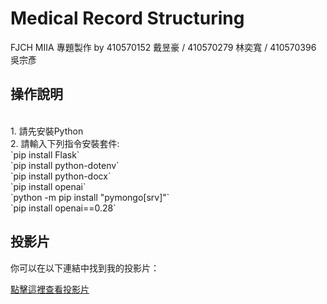 # Medical Record Structuring
FJCH MIIA 專題製作 by 410570152 戴昱豪 / 410570279 林奕寬 / 410570396 吳宗彥

## 操作說明
<br>
1. 請先安裝Python
<br>
2. 請輸入下列指令安裝套件:<br/>
`pip install Flask` <br/>
`pip install python-dotenv` <br/>
`pip install python-docx` <br/>
`pip install openai` <br/>
`python -m pip install "pymongo[srv]"` <br/>
`pip install openai==0.28` <br/>


## 投影片

你可以在以下連結中找到我的投影片：

[點擊這裡查看投影片](https://www.canva.com/design/DAF2OCxOEd8/HmjbuNnszxyQj3_11S04nw/edit?utm_content=DAF2OCxOEd8&utm_campaign=designshare&utm_medium=link2&utm_source=sharebutton)

